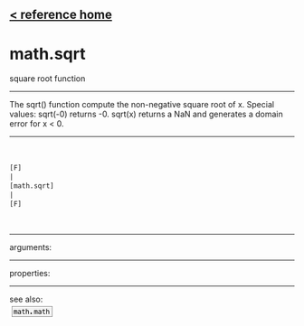 [< reference home](ceammc_lib.html)
---

# math.sqrt


square root function

---

The sqrt() function compute the non-negative square root of x.
Special values:
sqrt(-0) returns -0.
sqrt(x) returns a NaN and generates a domain error for x &lt; 0.
<br>


---


```


[F]
|
[math.sqrt]
|
[F]

            
```

---
arguments:


---
properties:


---
see also:<br>
[![math.math](img/object_math.math.png)](math.math.html)
